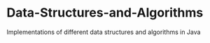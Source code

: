 # Data-Structures-and-Algorithms
Implementations of different data structures and algorithms in Java 
